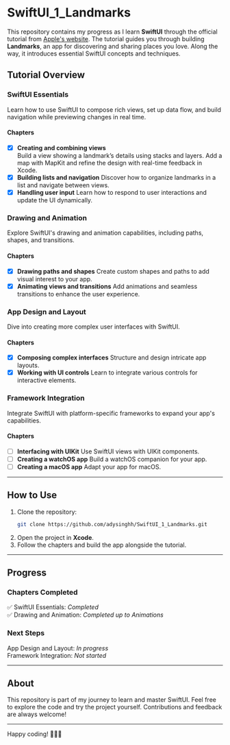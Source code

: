 # SwiftUI_1_Landmarks

This repository contains my progress as I learn **SwiftUI** through the official tutorial from [Apple's website](https://developer.apple.com/tutorials/swiftui/). The tutorial guides you through building **Landmarks**, an app for discovering and sharing places you love. Along the way, it introduces essential SwiftUI concepts and techniques.

## Tutorial Overview

### SwiftUI Essentials  
Learn how to use SwiftUI to compose rich views, set up data flow, and build navigation while previewing changes in real time.  

#### Chapters  
- [x] **Creating and combining views**  
  Build a view showing a landmark’s details using stacks and layers. Add a map with MapKit and refine the design with real-time feedback in Xcode.
- [x] **Building lists and navigation**
  Discover how to organize landmarks in a list and navigate between views.  
- [x] **Handling user input** 
  Learn how to respond to user interactions and update the UI dynamically.

### Drawing and Animation  
Explore SwiftUI's drawing and animation capabilities, including paths, shapes, and transitions.

#### Chapters  
- [x] **Drawing paths and shapes** 
  Create custom shapes and paths to add visual interest to your app.  
- [x] **Animating views and transitions**
  Add animations and seamless transitions to enhance the user experience.

### App Design and Layout  
Dive into creating more complex user interfaces with SwiftUI.

#### Chapters  
- [x] **Composing complex interfaces** 
  Structure and design intricate app layouts.  
- [x] **Working with UI controls** 
  Learn to integrate various controls for interactive elements.  

### Framework Integration  
Integrate SwiftUI with platform-specific frameworks to expand your app's capabilities.

#### Chapters  
- [ ] **Interfacing with UIKit**
  Use SwiftUI views with UIKit components.  
- [ ] **Creating a watchOS app**
  Build a watchOS companion for your app.  
- [ ] **Creating a macOS app**
  Adapt your app for macOS.

---

## How to Use

1. Clone the repository:  
   ```bash
   git clone https://github.com/adysinghh/SwiftUI_1_Landmarks.git
   ```
2. Open the project in **Xcode**.
3. Follow the chapters and build the app alongside the tutorial.

---

## Progress  

### Chapters Completed  
✅ SwiftUI Essentials: *Completed*  
✅ Drawing and Animation: *Completed up to Animations*  

### Next Steps  
App Design and Layout: *In progress*  
Framework Integration: *Not started*  

---

## About

This repository is part of my journey to learn and master SwiftUI. Feel free to explore the code and try the project yourself. Contributions and feedback are always welcome!  

---

Happy coding! 🧑🏾‍💻
